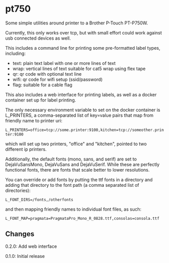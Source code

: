 # pt750

Some simple utilities around printer to a Brother P-Touch PT-P750W.

Currently, this only works over tcp, but with small effort could work
against usb connected devices as well.

This includes a command line for printing some pre-formatted label
types, including:

- text: plain text label with one or more lines of text
- wrap: vertical lines of text suitable for cat5 wrap using flex tape
- qr: qr code with optional text line
- wifi: qr code for wifi setup (ssid/password)
- flag: suitable for a cable flag

This also includes a web interface for printing labels, as well as
a docker container set up for label printing.

The only necessary environment variable to set on the docker container
is L_PRINTERS, a comma-separated list of key=value pairs that map from
friendly name to printer uri:

`L_PRINTERS=office=tcp://some.printer:9100,kitchen=tcp://someother.printer:9100`

which will set up two printers, "office" and "kitchen", pointed to
two different ip printers.

Additionally, the default fonts (mono, sans, and serif) are set
to DejaVuSansMono, DejaVuSans and DejaVuSerif. While these are
perfectly functional fonts, there are fonts that scale better
to lower resolutions.

You can override or add fonts by putting the ttf fonts in a
directory and adding that directory to the font path (a
comma separated list of directories):

`L_FONT_DIRS=/fonts,/otherfonts`

and then mapping friendly names to individual font files,
as such:

`L_FONT_MAP=pragmata=PragmataPro_Mono_R_0828.ttf,consolas=consola.ttf`

## Changes

0.2.0: Add web interface

0.1.0: Initial release
